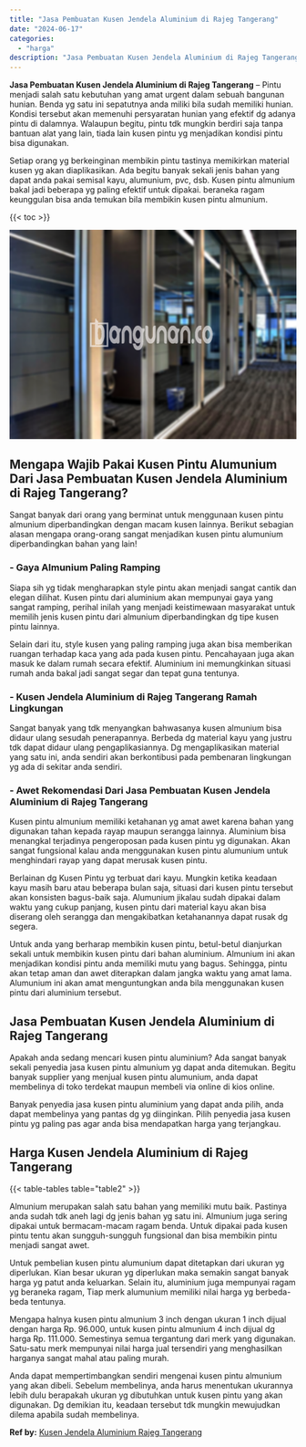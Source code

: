 ```yaml
---
title: "Jasa Pembuatan Kusen Jendela Aluminium di Rajeg Tangerang"
date: "2024-06-17"
categories: 
  - "harga"
description: "Jasa Pembuatan Kusen Jendela Aluminium di Rajeg Tangerang. Anda dapat mempertimbangkan sendiri mengenai kusen pintu almunium yang akan dibeli. Sebelum membel..."
---
```


**Jasa Pembuatan Kusen Jendela Aluminium di Rajeg Tangerang** – Pintu menjadi salah satu kebutuhan yang amat urgent dalam sebuah bangunan hunian. Benda yg satu ini sepatutnya anda miliki bila sudah memiliki hunian. Kondisi tersebut akan memenuhi persyaratan hunian yang efektif dg adanya pintu di dalamnya. Walaupun begitu, pintu tdk mungkin berdiri saja tanpa bantuan alat yang lain, tiada lain kusen pintu yg menjadikan kondisi pintu bisa digunakan.

Setiap orang yg berkeinginan membikin pintu tastinya memikirkan material kusen yg akan diaplikasikan. Ada begitu banyak sekali jenis bahan yang dapat anda pakai semisal kayu, alumunium, pvc, dsb. Kusen pintu almunium bakal jadi beberapa yg paling efektif untuk dipakai. beraneka ragam keunggulan bisa anda temukan bila membikin kusen pintu almunium.

{{< toc >}}

![Jasa Pembuatan Kusen Jendela Aluminium di Rajeg Tangerang](/images/harga-kusen-jendela-alumunium-45.png)

## Mengapa Wajib Pakai Kusen Pintu Alumunium Dari Jasa Pembuatan Kusen Jendela Aluminium di Rajeg Tangerang?

Sangat banyak dari orang yang berminat untuk menggunaan kusen pintu almunium diperbandingkan dengan macam kusen lainnya. Berikut sebagian alasan mengapa orang-orang sangat menjadikan kusen pintu alumunium diperbandingkan bahan yang lain!

### \- Gaya Almunium Paling Ramping

Siapa sih yg tidak mengharapkan style pintu akan menjadi sangat cantik dan elegan dilihat. Kusen pintu dari aluminium akan mempunyai gaya yang sangat ramping, perihal inilah yang menjadi keistimewaan masyarakat untuk memilih jenis kusen pintu dari almunium diperbandingkan dg tipe kusen pintu lainnya.

Selain dari itu, style kusen yang paling ramping juga akan bisa memberikan ruangan terhadap kaca yang ada pada kusen pintu. Pencahayaan juga akan masuk ke dalam rumah secara efektif. Aluminium ini memungkinkan situasi rumah anda bakal jadi sangat segar dan tepat guna tentunya.

### \- Kusen Jendela Aluminium di Rajeg Tangerang Ramah Lingkungan

Sangat banyak yang tdk menyangkan bahwasanya kusen almunium bisa didaur ulang sesudah penerapannya. Berbeda dg material kayu yang justru tdk dapat didaur ulang pengaplikasiannya. Dg mengaplikasikan material yang satu ini, anda sendiri akan berkontibusi pada pembenaran lingkungan yg ada di sekitar anda sendiri.

### \- Awet Rekomendasi Dari Jasa Pembuatan Kusen Jendela Aluminium di Rajeg Tangerang

Kusen pintu almunium memiliki ketahanan yg amat awet karena bahan yang digunakan tahan kepada rayap maupun serangga lainnya. Aluminium bisa menangkal terjadinya pengeroposan pada kusen pintu yg digunakan. Akan sangat fungsional kalau anda menggunakan kusen pintu alumunium untuk menghindari rayap yang dapat merusak kusen pintu.

Berlainan dg Kusen Pintu yg terbuat dari kayu. Mungkin ketika keadaan kayu masih baru atau beberapa bulan saja, situasi dari kusen pintu tersebut akan konsisten bagus-baik saja. Alumunium jikalau sudah dipakai dalam waktu yang cukup panjang, kusen pintu dari material kayu akan bisa diserang oleh serangga dan mengakibatkan ketahanannya dapat rusak dg segera.

Untuk anda yang berharap membikin kusen pintu, betul-betul dianjurkan sekali untuk membikin kusen pintu dari bahan aluminium. Almunium ini akan menjadikan kondisi pintu anda memiliki mutu yang bagus. Sehingga, pintu akan tetap aman dan awet diterapkan dalam jangka waktu yang amat lama. Alumunium ini akan amat menguntungkan anda bila menggunakan kusen pintu dari aluminium tersebut.

## Jasa Pembuatan Kusen Jendela Aluminium di Rajeg Tangerang

Apakah anda sedang mencari kusen pintu aluminium? Ada sangat banyak sekali penyedia jasa kusen pintu almunium yg dapat anda ditemukan. Begitu banyak supplier yang menjual kusen pintu alumunium, anda dapat membelinya di toko terdekat maupun membeli via online di kios online.

Banyak penyedia jasa kusen pintu aluminium yang dapat anda pilih, anda dapat membelinya yang pantas dg yg diinginkan. Pilih penyedia jasa kusen pintu yg paling pas agar anda bisa mendapatkan harga yang terjangkau.

## Harga Kusen Jendela Aluminium di Rajeg Tangerang

{{< table-tables table="table2" >}}

Almunium merupakan salah satu bahan yang memiliki mutu baik. Pastinya anda sudah tdk aneh lagi dg jenis bahan yg satu ini. Almunium juga sering dipakai untuk bermacam-macam ragam benda. Untuk dipakai pada kusen pintu tentu akan sungguh-sungguh fungsional dan bisa membikin pintu menjadi sangat awet.

Untuk pembelian kusen pintu alumunium dapat ditetapkan dari ukuran yg diperlukan. Kian besar ukuran yg diperlukan maka semakin sangat banyak harga yg patut anda keluarkan. Selain itu, aluminium juga mempunyai ragam yg beraneka ragam, Tiap merk alumunium memiliki nilai harga yg berbeda-beda tentunya.

Mengapa halnya kusen pintu almunium 3 inch dengan ukuran 1 inch dijual dengan harga Rp. 96.000, untuk kusen pintu almunium 4 inch dijual dg harga Rp. 111.000. Semestinya semua tergantung dari merk yang digunakan. Satu-satu merk mempunyai nilai harga jual tersendiri yang menghasilkan harganya sangat mahal atau paling murah.

Anda dapat mempertimbangkan sendiri mengenai kusen pintu almunium yang akan dibeli. Sebelum membelinya, anda harus menentukan ukurannya lebih dulu berapakah ukuran yg dibutuhkan untuk kusen pintu yang akan digunakan. Dg demikian itu, keadaan tersebut tdk mungkin mewujudkan dilema apabila sudah membelinya.

**Ref by:** [Kusen Jendela Aluminium Rajeg Tangerang](https://id.wikipedia.org/wiki/Kusen)
